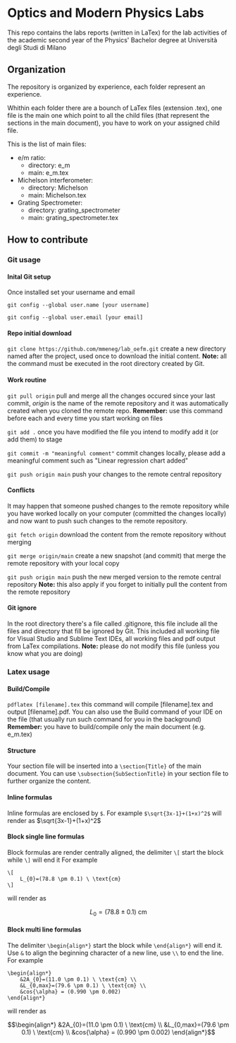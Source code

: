 # Optics and Modern Physics Labs
This repo contains the labs reports (written in LaTex) for the lab activities
of the academic second year of the Physics' Bachelor degree at Università degli Studi di Milano

## Organization
The repository is organized by experience, each folder represent an experience. 

Whithin each folder there are a bounch of LaTex files (extension .tex), one file is the main one
which point to all the child files (that represent the sections in the main document),
you have to work on your assigned child file.

This is the list of main files:
- e/m ratio:
	- directory: e_m
	- main: e_m.tex
- Michelson interferometer:
    - directory: Michelson
    - main: Michelson.tex
- Grating Spectrometer:
    - directory: grating_spectrometer
    - main: grating_spectrometer.tex

## How to contribute

### Git usage

#### Inital Git setup
Once installed set your username and email

`git config --global user.name [your username]`

`git config --global user.email [your email]`

#### Repo initial download
`git clone https://github.com/mmeneg/lab_oefm.git` 
create a new directory named after the project, used once to download the initial content.
**Note:** all the command must be executed in the root directory created by Git.

#### Work routine
`git pull origin` 
pull and merge all the changes occured since your last commit, *origin* is the name of 
the remote repository and it was automatically created when you cloned the remote repo.
**Remember:** use this command before each and every time you start working on files

`git add .` 
once you have modified the file you intend to modify add it (or add them) to stage

`git commit -m "meaningful comment"` 
commit changes locally, please add a meaningful comment such as "Linear regression chart added"

`git push origin main` 
push your changes to the remote central repository

#### Conflicts
It may happen that someone pushed changes to the remote repository while you have worked locally 
on your computer (committed the changes locally) and now want to push such changes to the remote 
repository.

`git fetch origin` 
download the content from the remote repository without merging

`git merge origin/main` 
create a new snapshot (and commit) that merge the remote repository with your local copy

`git push origin main` 
push the new merged version to the remote central repository
**Note:** this also apply if you forget to initially pull the content from the remote repository

#### Git ignore
In the root directory there's a file called .gitignore, this file include all the files and directory 
that fill be ignored by Git. 
This included all working file for Visual Studio and Sublime Text IDEs, all working files and pdf output
from LaTex compilations.
**Note:** please do not modify this file (unless you know what you are doing)

### Latex usage
#### Build/Compile
`pdflatex [filename].tex` 
this command will compile [filename].tex and output [filename].pdf. 
You can also use the Build command of your IDE on the file (that usually run such command for you in the background)
**Remember:** you have to build/compile only the main document (e.g. e_m.tex)

#### Structure
Your section file will be inserted into a `\section{Title}` of the main document. 
You can use `\subsection{SubSectionTitle}` in your section file to further organize the content.

#### Inline formulas
Inline formulas are enclosed by `$`. 
For example `$\sqrt{3x-1}+(1+x)^2$` will render as $\sqrt{3x-1}+(1+x)^2$

#### Block single line formulas
Block formulas are render centrally aligned, the delimiter `\[` start the block while `\]` will end it 
For example
```
\[
    L_{0}=(78.8 \pm 0.1) \ \text{cm}
\]
```
will render as 
```math
L_{0}=(78.8 \pm 0.1) \ \text{cm}
```

#### Block multi line formulas
The delimiter `\begin{align*}` start the block while `\end{align*}` will end it. 
Use `&` to align the beginning character of a new line, use `\\` to end the line. 
For example
```
\begin{align*}
    &2A_{0}=(11.0 \pm 0.1) \ \text{cm} \\
    &L_{0,max}=(79.6 \pm 0.1) \ \text{cm} \\
    &cos{\alpha} = (0.990 \pm 0.002)
\end{align*}
```
will render as 
```math
\begin{align*} &2A_{0}=(11.0 \pm 0.1) \ \text{cm} \\ &L_{0,max}=(79.6 \pm 0.1) \ \text{cm} \\ &cos{\alpha} = (0.990 \pm 0.002) \end{align*}
```

